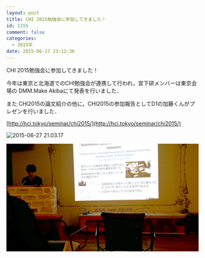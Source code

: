 ```yaml
---
layout: post
title: CHI 2015勉強会に参加してきました！
id: 1155
comment: false
categories:
  - 2015年
date: 2015-06-27 23:12:36
---
```


CHI 2015勉強会に参加してきました！

今年は東京と北海道でのCHI勉強会が連携して行われ，宮下研メンバーは東京会場の DMM.Make Akibaにて発表を行いました．

また CHI2015の論文紹介の他に，CHI2015の参加報告としてD1の加藤くんがプレゼンを行いました．

[http://hci.tokyo/seminar/chi2015/](http://hci.tokyo/seminar/chi2015/)

![2015-06-27 21.03.17](/wp-content/uploads/2015/06/2015-06-27-21.03.17.jpg)

![wakabayashi-kun!](/wp-content/uploads/2015/06/wakabayashi-kun.png)
